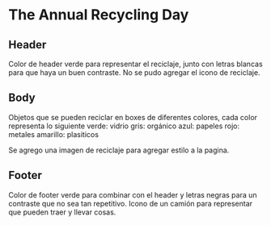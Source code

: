 # The Annual Recycling Day


## Header

Color de header verde para representar el reciclaje, junto con letras blancas para que haya un buen contraste. No se pudo agregar el icono de reciclaje.  

 
## Body
Objetos que se pueden reciclar en boxes de diferentes colores, cada color representa lo siguiente
verde: vidrio
gris: orgánico
azul: papeles
rojo: metales
amarillo: plasiticos

Se agrego una imagen de reciclaje para agregar estilo a la pagina. 


## Footer
Color de footer verde para combinar con el header y letras negras para un contraste que no sea tan repetitivo. Icono de un camión para representar que pueden traer y llevar cosas. 